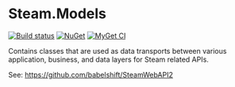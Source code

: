 # Steam.Models
[![Build status](https://ci.appveyor.com/api/projects/status/f419c2l426tfoxdf?svg=true)](https://ci.appveyor.com/project/JustinSkiles/steam-models)
[![NuGet](https://img.shields.io/nuget/v/Steam.Models.svg)](https://www.nuget.org/packages/Steam.Models)
[![MyGet CI](https://img.shields.io/myget/babelshift-ci/v/Steam.Models.svg)](https://www.myget.org/feed/babelshift-ci/package/nuget/Steam.Models)

Contains classes that are used as data transports between various application, business, and data layers for Steam related APIs. 

See: https://github.com/babelshift/SteamWebAPI2
